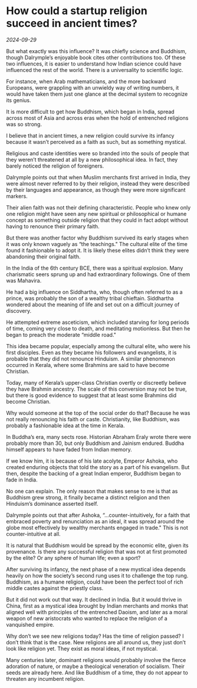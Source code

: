 # How could a startup religion succeed in ancient times?

*2024-09-29*

But what exactly was this influence? It was chiefly science and
Buddhism, though Dalrymple’s enjoyable book cites other contributions
too. Of these two influences, it is easier to understand how Indian
science could have influenced the rest of the world. There is a
universality to scientific logic. 

For instance, when Arab mathematicians, and the more backward Europeans,
were grappling with an unwieldy way of writing numbers, it would have
taken them just one glance at the decimal system to recognize its
genius.

It is more difficult to get how Buddhism, which began in India, spread
across most of Asia and across eras when the hold of entrenched
religions was so strong.

I believe that in ancient times, a new religion could survive its
infancy because it wasn’t perceived as a faith as such, but as something
mystical. 

Religious and caste identities were so branded into the souls of people
that they weren’t threatened at all by a new philosophical idea. In
fact, they barely noticed the religion of foreigners. 

Dalrymple points out that when Muslim merchants first arrived in India,
they were almost never referred to by their religion, instead they were
described by their languages and appearance, as though they were more
significant markers. 

Their alien faith was not their defining characteristic. People who knew
only one religion might have seen any new spiritual or philosophical or
humane concept as something outside religion that they could in fact
adopt without having to renounce their primary faith.

But there was another factor why Buddhism survived its early stages when
it was only known vaguely as “the teachings." The cultural elite of the
time found it fashionable to adopt it. It is likely these elites didn’t
think they were abandoning their original faith.

In the India of the 6th century BCE, there was a spiritual explosion.
Many charismatic seers sprung up and had extraordinary followings. One
of them was Mahavira. 

He had a big influence on Siddhartha, who, though often referred to as a
prince, was probably the son of a wealthy tribal chieftain. Siddhartha
wondered about the meaning of life and set out on a difficult journey of
discovery.

He attempted extreme asceticism, which included starving for long
periods of time, coming very close to death, and meditating motionless.
But then he began to preach the moderate “middle road." 

This idea became popular, especially among the cultural elite, who were
his first disciples. Even as they became his followers and evangelists,
it is probable that they did not renounce Hinduism. A similar phenomenon
occurred in Kerala, where some Brahmins are said to have become
Christian. 

Today, many of Kerala’s upper-class Christian overtly or discreetly
believe they have Brahmin ancestry. The scale of this conversion may not
be true, but there is good evidence to suggest that at least some
Brahmins did become Christian.

Why would someone at the top of the social order do that? Because he was
not really renouncing his faith or caste. Christianity, like Buddhism,
was probably a fashionable idea at the time in Kerala.

In Buddha’s era, many sects rose. Historian Abraham Eraly wrote there
were probably more than 30, but only Buddhism and Jainism endured.
Buddha himself appears to have faded from Indian memory. 

If we know him, it is because of his late acolyte, Emperor Ashoka, who
created enduring objects that told the story as a part of his
evangelism. But then, despite the backing of a great Indian emperor,
Buddhism began to fade in India. 

No one can explain. The only reason that makes sense to me is that as
Buddhism grew strong, it finally became a distinct religion and then
Hinduism’s dominance asserted itself.

Dalrymple points out that after Ashoka, “…counter-intuitively, for a
faith that embraced poverty and renunciation as an ideal, it was spread
around the globe most effectively by wealthy merchants engaged in
trade." This is not counter-intuitive at all. 

It is natural that Buddhism would be spread by the economic elite, given
its provenance. Is there any successful religion that was not at first
promoted by the elite? Or any sphere of human life; even a sport?

After surviving its infancy, the next phase of a new mystical idea
depends heavily on how the society’s second rung uses it to challenge
the top rung. Buddhism, as a humane religion, could have been the
perfect tool of rich middle castes against the priestly class. 

But it did not work out that way. It declined in India. But it would
thrive in China, first as a mystical idea brought by Indian merchants
and monks that aligned well with principles of the entrenched Daoism,
and later as a moral weapon of new aristocrats who wanted to replace the
religion of a vanquished empire.

Why don’t we see new religions today? Has the time of religion passed? I
don’t think that is the case. New religions are all around us, they just
don’t look like religion yet. They exist as moral ideas, if not
mystical. 

Many centuries later, dominant religions would probably involve the
fierce adoration of nature, or maybe a theological veneration of
socialism. Their seeds are already here. And like Buddhism of a time,
they do not appear to threaten any incumbent religion.
